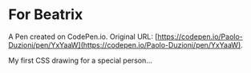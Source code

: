 # For Beatrix

A Pen created on CodePen.io. Original URL: [https://codepen.io/Paolo-Duzioni/pen/YxYaaW](https://codepen.io/Paolo-Duzioni/pen/YxYaaW).

My first CSS drawing for a special person...
